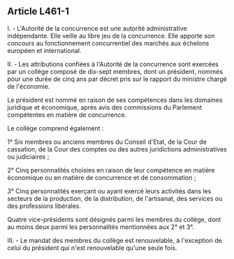 Article L461-1
----
I. - L'Autorité de la concurrence est une autorité administrative indépendante.
Elle veille au libre jeu de la concurrence. Elle apporte son concours au
fonctionnement concurrentiel des marchés aux échelons européen et international.

II. - Les attributions confiées à l'Autorité de la concurrence sont exercées par
un collège composé de dix-sept membres, dont un président, nommés pour une durée
de cinq ans par décret pris sur le rapport du ministre chargé de l'économie.

Le président est nommé en raison de ses compétences dans les domaines juridique
et économique, après avis des commissions du Parlement compétentes en matière de
concurrence.

Le collège comprend également :

1° Six membres ou anciens membres du Conseil d'Etat, de la Cour de cassation, de
la Cour des comptes ou des autres juridictions administratives ou judiciaires ;

2° Cinq personnalités choisies en raison de leur compétence en matière
économique ou en matière de concurrence et de consommation ;

3° Cinq personnalités exerçant ou ayant exercé leurs activités dans les secteurs
de la production, de la distribution, de l'artisanat, des services ou des
professions libérales.

Quatre vice-présidents sont désignés parmi les membres du collège, dont au moins
deux parmi les personnalités mentionnées aux 2° et 3°.

III. - Le mandat des membres du collège est renouvelable, à l'exception de celui
du président qui n'est renouvelable qu'une seule fois.
